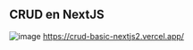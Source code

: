 ## CRUD en NextJS

![image](https://user-images.githubusercontent.com/114372854/231004097-532a5912-ffca-4f1f-99d9-3b820c62eec3.png)
https://crud-basic-nextjs2.vercel.app/
